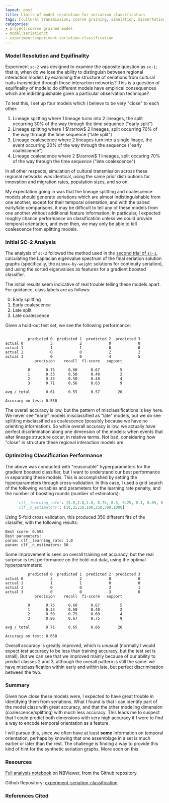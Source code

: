 ```yaml
---
layout: post
title: Limits of model resolution for seriation classification 
tags: [cultural transmission, coarse graining, simulation, dissertation, seriation, algorithms, ML]
categories:
- project:coarse grained model
- model:seriationct
- experiment:experiment-seriation-classification
---
```


### Model Resolution and Equifinality ###

Experiment `sc-2` was designed to examine the opposite question as `sc-1`; that is, when do we lose the ability to distinguish between regional interaction models by examining the structure of seriations from cultural traits transmitted through those interaction networks?  This is a question of equifinality of models:  do different models have empirical consequences which are indistinguishable given a particular observation technique?  

To test this, I set up four models which I believe to be very "close" to each other:

1.  Lineage splitting where 1 lineage turns into 2 lineages, the split occurring 30% of the way through the time sequence ("early split")
2.  Lineage splitting where 1 $\rarrow$ 2 lineages, split occurring 70% of the way through the time sequence ("late split")
3.  Lineage coalescence where 2 lineages turn into a single linage, the event occurring 30% of the way through the sequence ("early coalescence")
4.  Lineage coalescence where 2 $\rarrow$ 1 lineages, split occuring 70% of the way through the time sequence ("late coalescence")

In all other respects, simulation of cultural transmission across these regional networks was identical, using the same prior distributions for innovation and migration rates, population sizes, and so on. 

My expectation going in was that the lineage splitting and coalescence models should generate seriations which are almost indistinguishable from one another, except for their temporal orientation, and with the paired early/late comparisons, it may be difficult to tell any of these models from one another without additional feature information.  In particular, I expected roughly chance performance on classification unless we could provide temporal orientation, and even then, we may only be able to tell coalescence from splitting models.   


### Initial SC-2 Analysis ###

The analysis of `sc-2` followed the method used in the [second trial of `sc-1`](http://notebook.madsenlab.org/project:coarse%20grained%20model/model:seriationct/experiment:experiment-seriation-classification/2016/02/16/feature-engineering-seriation-classification.html), calculating the Laplacian eigenvalue spectrum of the final seriation solution graphs (specifically, the `minmax-by-weight` solutions for continuity seriation), and using the sorted eigenvalues as features for a gradient boosted classifier.  

The initial results seem indicative of real trouble telling these models apart.  For guidance, class labels are as follows:

0.  Early splitting
1.  Early coalescence
2.  Late split
3.  Late coalescence

Given a hold-out test set, we see the following performance:

```

          predicted 0  predicted 1  predicted 2  predicted 3
actual 0            3            2            0            0
actual 1            1            1            0            0
actual 2            0            0            2            2
actual 3            0            0            4            5
             precision    recall  f1-score   support

          0       0.75      0.60      0.67         5
          1       0.33      0.50      0.40         2
          2       0.33      0.50      0.40         4
          3       0.71      0.56      0.63         9

avg / total       0.61      0.55      0.57        20

Accuracy on test: 0.550
```

The overall accuracy is low, but the pattern of misclassifications is key here.  We never see "early" models misclassified as "late" models, but we do see splitting misclassified as coalescence (possibly because we have no orienting information).  So while overall accuracy is low, we actually have perfect discrimination along one dimension of the models:  when events that alter lineage structure occur, in relative terms.  Not bad, considering how "close" in structure these regional interaction models are.  

### Optimizing Classification Performance ###

The above was conducted with "reasonable" hyperparameters for the gradient boosted classifier, but I want to understand our best performance in separating these models.  This is accomplished by setting the hyperparameters through cross-validation.  In this case, I used a grid search of the following variables and parameters for the learning rate penalty, and the number of boosting rounds (number of estimators):

```python
     'clf__learning_rate': [5.0,2.0,1.0, 0.75, 0.5, 0.25, 0.1, 0.05, 0.01, 0.005],
     'clf__n_estimators': [10,25,50,100,250,500,1000]
```

Using 5-fold cross validation, this produced 350 different fits of the classifer, with the following results:

```
Best score: 0.593
Best parameters:
param: clf__learning_rate: 1.0
param: clf__n_estimators: 50
```

Some improvement is seen on overall training set accuracy, but the real surprise is test performance on the hold-out data, using the optimal hyperparameters:

```
          predicted 0  predicted 1  predicted 2  predicted 3
actual 0            3            2            0            0
actual 1            1            1            0            0
actual 2            0            0            3            1
actual 3            0            0            3            6
             precision    recall  f1-score   support

          0       0.75      0.60      0.67         5
          1       0.33      0.50      0.40         2
          2       0.50      0.75      0.60         4
          3       0.86      0.67      0.75         9

avg / total       0.71      0.65      0.66        20

Accuracy on test: 0.650
```

Overall accuracy is greatly improved, which is unusual (normally I would expect test accuracy to be less than training accuracy, but the test set is small).  But we can see that we improved mainly because of our ability to predict classes 2 and 3, although the overall pattern is still the same:  we have misclassification within early and within late, but perfect discrimination between the two.

### Summary ###

Given how close these models were, I expected to have great trouble in identifying them from seriations.  What I found is that I can identify part of the model class with great accuracy, and that the other modeling dimension (coalescence/splitting) with much less accuracy.  This leads me to suspect that I could predict both dimensions with very high accuracy if I were to find a way to encode temporal orientation as a feature. 

I will pursue this, since we often have at least **some** information on temporal orientation, perhaps by knowing that one assemblage in a set is much earlier or later than the rest.  The challenge is finding a way to provide this kind of hint for the synthetic seriation graphs.  More soon on this.



### Resources ###

[Full analysis notebook](http://nbviewer.jupyter.org/gist/anonymous/f6a18712ee1077d1a329) on NBViewer, from the Github repository.

Github Repository:  [experiment-seriation-classification](https://github.com/mmadsen/experiment-seriation-classification) 





### References Cited ###

